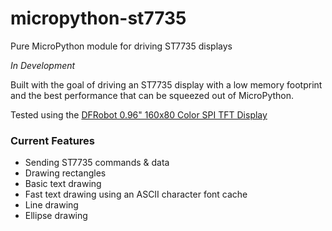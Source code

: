 # micropython-st7735
Pure MicroPython module for driving ST7735 displays

*In Development*

Built with the goal of driving an ST7735 display with a low memory footprint and the best performance that can be squeezed out of MicroPython.

Tested using the [DFRobot 0.96" 160x80 Color SPI TFT Display](https://www.dfrobot.com/product-2445.html)

### Current Features
* Sending ST7735 commands & data
* Drawing rectangles
* Basic text drawing
* Fast text drawing using an ASCII character font cache
* Line drawing
* Ellipse drawing
